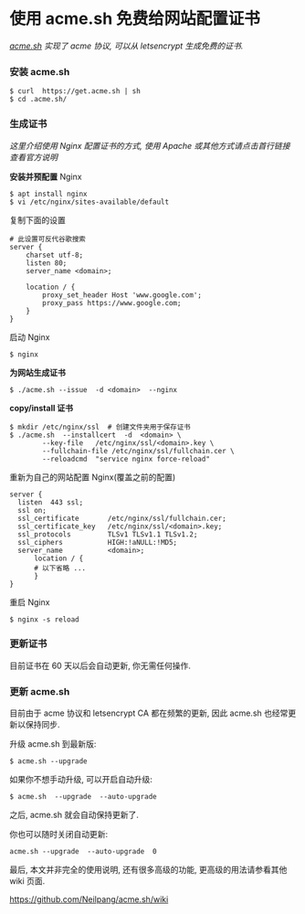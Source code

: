 # 使用 acme.sh 免费给网站配置证书
<i><a href="https://github.com/Neilpang/acme.sh/wiki/%E8%AF%B4%E6%98%8E">acme.sh</a> 实现了 acme 协议, 可以从 letsencrypt 生成免费的证书.</i>

### 安装 acme.sh
```
$ curl  https://get.acme.sh | sh
$ cd .acme.sh/
```

### 生成证书
<i>这里介绍使用 Nginx 配置证书的方式, 使用 Apache 或其他方式请点击首行链接查看官方说明</i>

<b>安装并预配置</b> Nginx
```
$ apt install nginx
$ vi /etc/nginx/sites-available/default
```
复制下面的设置
```
# 此设置可反代谷歌搜索
server {
    charset utf-8;
    listen 80;
    server_name <domain>;

    location / {
        proxy_set_header Host 'www.google.com';
        proxy_pass https://www.google.com;
    }
}
```
启动 Nginx
```
$ nginx
```
<b>为网站生成证书</b>
```
$ ./acme.sh --issue  -d <domain>  --nginx
```
<b>copy/install 证书</b>
```
$ mkdir /etc/nginx/ssl  # 创建文件夹用于保存证书
$ ./acme.sh  --installcert  -d  <domain> \
        --key-file   /etc/nginx/ssl/<domain>.key \
        --fullchain-file /etc/nginx/ssl/fullchain.cer \
        --reloadcmd  "service nginx force-reload"
```
重新为自己的网站配置 Nginx(覆盖之前的配置)
```
server {
  listen  443 ssl;
  ssl on;
  ssl_certificate       /etc/nginx/ssl/fullchain.cer;
  ssl_certificate_key   /etc/nginx/ssl/<domain>.key;
  ssl_protocols         TLSv1 TLSv1.1 TLSv1.2;
  ssl_ciphers           HIGH:!aNULL:!MD5;
  server_name           <domain>;
      location / {
      # 以下省略 ...
      }
}
```
重启 Nginx
```
$ nginx -s reload
```

### 更新证书
目前证书在 60 天以后会自动更新, 你无需任何操作.

### 更新 acme.sh
目前由于 acme 协议和 letsencrypt CA 都在频繁的更新, 因此 acme.sh 也经常更新以保持同步.

升级 acme.sh 到最新版:
```
$ acme.sh --upgrade
```
如果你不想手动升级, 可以开启自动升级:
```
$ acme.sh  --upgrade  --auto-upgrade
```
之后, acme.sh 就会自动保持更新了.

你也可以随时关闭自动更新:
```
acme.sh --upgrade  --auto-upgrade  0
```
最后, 本文并非完全的使用说明, 还有很多高级的功能, 更高级的用法请参看其他 wiki 页面.

https://github.com/Neilpang/acme.sh/wiki
